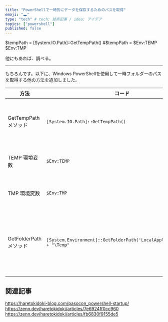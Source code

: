 ```yaml
---
title: "PowerShellで一時的にデータを保存するためのパスを取得"
emoji: "🕳"
type: "tech" # tech: 技術記事 / idea: アイデア
topics: ["powershell"]
published: false
---
```


$tempPath = [System.IO.Path]::GetTempPath()
#$tempPath = $Env:TEMP
$Env:TMP

他にもあれば、調べる。

---

もちろんです。以下に、Windows PowerShellを使用して一時フォルダーのパスを取得する他の方法を追加しました。

| 方法 | コード | 説明 |
| --- | --- | --- |
| GetTempPath メソッド | `[System.IO.Path]::GetTempPath()` | .NETの`System.IO`名前空間にある`Path`クラスのメソッドを使用して、現在のユーザーの一時フォルダーのパスを取得します。 |
| TEMP 環境変数 | `$Env:TEMP` | 環境変数`TEMP`を参照して、ユーザーの一時フォルダーのパスを取得します。 |
| TMP 環境変数 | `$Env:TMP` | 環境変数`TMP`も一時フォルダーのパスを指しており、`TEMP`と同様に使用できます。 |
| GetFolderPath メソッド | `[System.Environment]::GetFolderPath('LocalApplicationData') + "\Temp"` | .NETの`System.Environment`クラスの`GetFolderPath`メソッドを使用して、`LocalApplicationData`のパスを取得し、そこに`\Temp`を追加して一時フォルダーのパスを取得します。 |

## 関連記事

https://haretokidoki-blog.com/pasocon_powershell-startup/
https://zenn.dev/haretokidoki/articles/7e6924ff0cc960
https://zenn.dev/haretokidoki/articles/fb6830f9155de5
